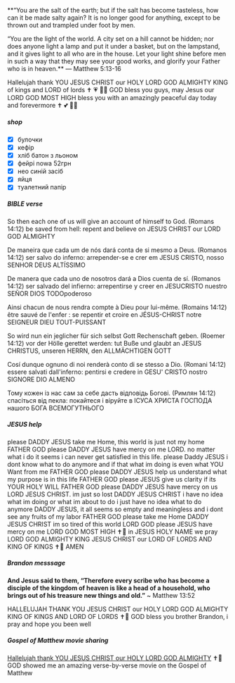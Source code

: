 **“You are the salt of the earth; but if the salt has become tasteless, how can it be made salty again? It is no longer good for anything, except to be thrown out and trampled under foot by men. 	

“You are the light of the world. A city set on a hill cannot be hidden; nor does anyone light a lamp and put it under a basket, but on the lampstand, and it gives light to all who are in the house. Let your light shine before men in such a way that they may see your good works, and glorify your Father who is in heaven.**
— Matthew 5:13-16

Hallelujah thank YOU JESUS CHRIST our HOLY LORD GOD ALMIGHTY KING of kings and LORD of lords ✝️ 💗 🙏🏼 GOD bless you guys, may Jesus our LORD GOD MOST HIGH bless you with an amazingly peaceful day today and forevermore ✝️ 💕 🙏🏼 
##### shop
- [x] булочки
- [x] кефір
- [x] хліб батон з льоном
- [x] фейрі nowa 52грн
- [x] нео синій засіб
- [x] яйця
- [x] туалетний папір
##### BIBLE verse
So then each one of us will give an account of himself to God. (Romans 14:12)
be saved from hell: repent and believe on JESUS CHRIST our LORD GOD ALMIGHTY

De maneira que cada um de nós dará conta de si mesmo a Deus. (Romanos 14:12)
ser salvo do inferno: arrepender-se e crer em JESUS CRISTO, nosso SENHOR DEUS ALTÍSSIMO

De manera que cada uno de nosotros dará a Dios cuenta de sí. (Romanos 14:12)
ser salvado del infierno: arrepentirse y creer en JESUCRISTO nuestro SEÑOR DIOS TODOpoderoso

Ainsi chacun de nous rendra compte à Dieu pour lui-même. (Romains 14:12)
être sauvé de l'enfer : se repentir et croire en JÉSUS-CHRIST notre SEIGNEUR DIEU TOUT-PUISSANT

So wird nun ein jeglicher für sich selbst Gott Rechenschaft geben. (Roemer 14:12)
vor der Hölle gerettet werden: tut Buße und glaubt an JESUS CHRISTUS, unseren HERRN, den ALLMÄCHTIGEN GOTT

Cosí dunque ognuno di noi renderà conto di se stesso a Dio. (Romani 14:12)
essere salvati dall'inferno: pentirsi e credere in GESU' CRISTO nostro SIGNORE DIO ALMENO

Тому кожен із нас сам за себе дасть відповідь Богові. (Римлян 14:12)
спасіться від пекла: покайтеся і віруйте в ІСУСА ХРИСТА ГОСПОДА нашого БОГА ВСЕМОГУТНЬОГО
##### JESUS help
please DADDY JESUS take me Home, this world is just not my home FATHER GOD please DADDY JESUS have mercy on me LORD. no matter what i do it seems i can never get satisfied in this life. please Daddy JESUS i dont know what to do anymore and if that what im doing is even what YOU Want from me FATHER GOD please DADDY JESUS help us understand what my purpose is in this life FATHER GOD please JESUS give us clarity if its YOUR HOLY WILL FATHER GOD please DADDY JESUS have mercy on us LORD JESUS CHRIST. im just so lost DADDY JESUS CHRIST i have no idea what im doing or what im about to do i just have no idea what to do anymore DADDY JESUS, it all seems so empty and meaningless and i dont see any fruits of my labor FATHER GOD please take me Home DADDY JESUS CHRIST im so tired of this world LORD GOD please JESUS have mercy on me LORD GOD MOST HIGH ✝️💝 in JESUS HOLY NAME we pray LORD GOD ALMIGHTY KING JESUS CHRIST our LORD OF LORDS AND KING OF KINGS ✝️💖 AMEN
##### Brandon messsage
**And Jesus said to them, “Therefore every scribe who has become a disciple of the kingdom of heaven is like a head of a household, who brings out of his treasure new things and old.”**
~ Matthew 13:52

HALLELUJAH THANK YOU JESUS CHRIST our HOLY LORD GOD ALMIGHTY KING OF KINGS AND LORD OF LORDS ✝️💞 GOD bless you brother Brandon, i pray and hope you been well
##### Gospel of Matthew movie sharing
[Hallelujah thank YOU JESUS CHRIST our HOLY LORD GOD ALMIGHTY](https://youtu.be/yf9jWonGL74) ✝️💝 GOD showed me an amazing verse-by-verse movie on the Gospel of Matthew